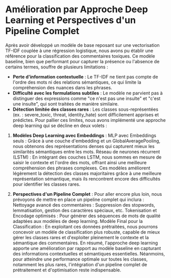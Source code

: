# Amélioration par Approche Deep Learning et Perspectives d'un Pipeline Complet

Après avoir développé un modèle de base reposant sur une vectorisation TF-IDF couplée à une régression logistique, nous avons pu établir une référence pour la classification des commentaires toxiques. Ce modèle baseline, bien que performant pour capturer la présence ou l'absence de certains termes, souffre de plusieurs limitations :

- **Perte d'information contextuelle** : Le TF-IDF ne tient pas compte de l'ordre des mots ni des relations sémantiques, ce qui limite la compréhension des nuances dans les phrases.
- **Difficulté avec les formulations subtiles** : Le modèle ne parvient pas à distinguer des expressions comme "ce n'est pas une insulte" et "c'est une insulte", qui sont traitées de manière similaire.
- **Détection limitée des classes rares** : Les classes sous-représentées (ex. : severe_toxic, threat, identity_hate) sont difficilement apprises et prédictes.
Pour pallier ces limites, nous avons implémenté une approche deep learning qui se décline en deux volets :

1. **Modèles Deep Learning avec Embeddings** :
MLP avec Embeddings seuls : Grâce à une couche d'embedding et un GlobalAveragePooling, nous obtenons des représentations denses qui capturent mieux les similarités sémantiques entre les mots.
Réseau de neurones récurrent (LSTM) : En intégrant des couches LSTM, nous sommes en mesure de saisir le contexte et l'ordre des mots, offrant ainsi une meilleure compréhension des phrases complexes.
Ces modèles améliorent légèrement la détection des classes majoritaires grâce à une meilleure représentation sémantique, mais ils rencontrent encore des difficultés pour identifier les classes rares.

2. **Perspectives d'un Pipeline Complet** :
Pour aller encore plus loin, nous prévoyons de mettre en place un pipeline complet qui inclura :
Nettoyage avancé des commentaires : Suppression des stopwords, lemmatisation, gestion des caractères spéciaux, etc.
Tokenisation et Encodage optimisés : Pour générer des séquences de mots de qualité adaptées aux modèles de deep learning.
Modèle Final pour la Classification : En exploitant ces données prétraitées, nous pourrons concevoir un modèle de classification plus robuste, capable de mieux gérer les classes rares et d'exploiter pleinement le contexte et la sémantique des commentaires.
En résumé, l'approche deep learning apporte une amélioration par rapport au modèle baseline en capturant des informations contextuelles et sémantiques essentielles. Néanmoins, pour atteindre une performance optimale sur toutes les classes, notamment les plus rares, l'intégration d'un pipeline complet de prétraitement et d'optimisation reste indispensable.
